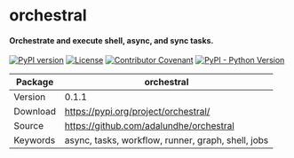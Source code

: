 # orchestral
#### Orchestrate and execute shell, async, and sync tasks.

[![PyPI version](https://img.shields.io/pypi/v/orchestral?color=blue)](https://pypi.org/project/orchestral/)
[![License](https://img.shields.io/github/license/adalundhe/orchestral)](https://github.com/adalundhe/orchestral/blob/main/LICENSE)
[![Contributor Covenant](https://img.shields.io/badge/Contributor%20Covenant-2.1-4baaaa.svg)](https://github.com/adalundhe/orchestral/blob/main/CODE_OF_CONDUCT.md)
[![PyPI - Python Version](https://img.shields.io/pypi/pyversions/orchestral?color=red)](https://pypi.org/project/orchestral/)


| Package     | orchestral                                                          |
| ----------- | -----------                                                         |
| Version     | 0.1.1                                                               |
| Download    | https://pypi.org/project/orchestral/                                | 
| Source      | https://github.com/adalundhe/orchestral                             |
| Keywords    | async, tasks, workflow, runner, graph, shell, jobs                            |

